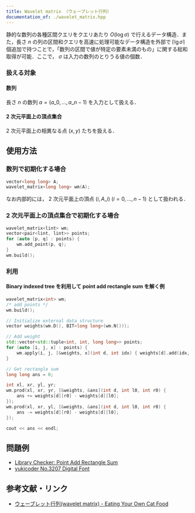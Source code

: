 ```yaml
---
title: Wavelet matrix （ウェーブレット行列）
documentation_of: ./wavelet_matrix.hpp
---
```


静的な数列の各種区間クエリをクエリあたり $O(\log \sigma)$ で行えるデータ構造．また，長さ $n$ の列の区間和クエリを高速に処理可能なデータ構造を外部で $\lceil \lg \sigma \rceil$ 個追加で持つことで，「数列の区間で値が特定の要素未満のもの」に関する総和取得が可能．ここで， $\sigma$ は入力の数列のとりうる値の個数．

### 扱える対象

#### 数列

長さ $n$ の数列 $a = (a\_0, \ldots, a\_{n - 1})$ を入力として扱える．

#### 2 次元平面上の頂点集合

2 次元平面上の相異なる点 $(x, y)$ たちを扱える．

## 使用方法

### 数列で初期化する場合

```cpp
vector<long long> A;
wavelet_matrix<long long> wm(A);
```

なお内部的には， 2 次元平面上の頂点 $(i, A\_i)$ $(i = 0, \ldots, n - 1)$ として扱われる．

### 2 次元平面上の頂点集合で初期化する場合

```cpp
wavelet_matrix<lint> wm;
vector<pair<lint, lint>> points;
for (auto [p, q] : points) {
    wm.add_point(p, q);
}
wm.build();
```

### 利用

#### Binary indexed tree を利用して point add rectangle sum を解く例

```cpp
wavelet_matrix<int> wm;
/* add points */
wm.build();

// Initialize external data structure
vector weights(wm.D(), BIT<long long>(wm.N()));

// Add weight
std::vector<std::tuple<int, int, long long>> points;
for (auto [i, j, x] : points) {
    wm.apply(i, j, [&weights, x](int d, int idx) { weights[d].add(idx, x); });
}

// Get rectangle sum
long long ans = 0;

int xl, xr, yl, yr;
wm.prod(xl, xr, yr, [&weights, &ans](int d, int l0, int r0) {
    ans += weights[d][r0] - weights[d][l0];
});
wm.prod(xl, xr, yl, [&weights, &ans](int d, int l0, int r0) {
    ans -= weights[d][r0] - weights[d][l0];
});

cout << ans << endl;
```

## 問題例

- [Library Checker: Point Add Rectangle Sum](https://judge.yosupo.jp/problem/point_add_rectangle_sum)
- [yukicoder No.3207 Digital Font](https://yukicoder.me/problems/no/3207)

## 参考文献・リンク

- [ウェーブレット行列(wavelet matrix) - Eating Your Own Cat Food](https://miti-7.hatenablog.com/entry/2018/04/28/152259)

